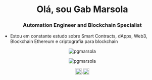 <h1 align = "center"> Olá, sou Gab Marsola </h1>
<h3 align = "center">Automation Engineer and Blockchain Specialist</h3>

- Estou em constante estudo sobre Smart Contracts, dApps, Web3, Blockchain Ethereum e criptografia para blockchain

<p align="center">
  <img src="https://github-readme-stats.vercel.app/api?username=pgmarsola&show_icons=true&count_private=true" alt="pgmarsola" />
</p>

<p align="center">
  <img src="https://github-readme-stats.vercel.app/api/top-langs/?username=pgmarsola" alt="pgmarsola" />
</p>

<p align="center">
 <a href="https://twitter.com/gabmizera" target="blank">
   <img align="center" src="https://cdn.jsdelivr.net/npm/simple-icons@3.0.1/icons/twitter.svg" alt="https://twitter.com/gabmizera" height="20" width="20" color="#FFFFFF"/>
 </a>
 <a href="https://www.linkedin.com/in/pamelamarsola/" target="blank">
  <img align="center" src="https://cdn.jsdelivr.net/npm/simple-icons@3.0.1/icons/linkedin.svg" alt="https://www.linkedin.com/in/pamelamarsola/" height="20" width="20"  color="#FFFFFF"/>
 </a>
</p>
